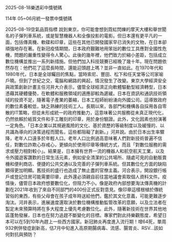 
2025-08-18樂透彩中獎號碼

                                
114年 05~06月統一發票中獎號碼
                             
2025-08-19空氣品質指標
                              說到東京，你可能會想到霓虹閃爍的摩天大樓和舉世聞名的子彈列車系統，或是智慧機器人和全像投影的電影。但日本還有更平凡的一面，包括傳真機、軟碟和印章，這些在其他已開發國家早已消失的文物，在日本卻頑強地存在著。在新冠疫情期間，日本政府艱難地用笨拙的數位工具應對全國性危機，問題的嚴重性變得令人驚心。此後的幾年裡，他們致力於縮小差距，包括成立數位機構並推出一系列新措施。但他們加入科技競賽已經晚了幾十年。現在問題依然存在：他們花了這麼長時間，還能迎頭趕上嗎？並非一直如此。在1970年代和1980年代，日本是全球矚目的焦點，當時索尼、豐田、松下和任天堂等公司家喻戶曉。但到了世紀之交，電腦和網路的興起，情況發生了改變。東京大學經濟安全與政策創新計畫主任河井大介表示，儘管全球經濟正向軟體驅動型經濟轉型，日本憑藉其硬體優勢，在軟體和服務領域的適應卻較為遲緩。日本在資訊和通訊技術領域的投資不足，隨著電子產業的萎縮，日本工程師紛紛湧向外國公司。這導致政府的數位素養較低，缺乏熟練的技術工人。長期以來，各部門和機構各自採用各自零散的IT策略，但從未形成統一的政府推動力，這意味著公共服務從未真正現代化，仍然依賴於紙質文件和手工雕刻的印章，用於身份驗證。此外，文化因素也扮演著一定角色。「日本企業以其規避風險的文化、基於資歷的等級制度以及緩慢的、以共識為導向的決策過程而聞名，這些都阻礙了創新。」河井說。由於日本出生率驟降，老年人口遠多於年輕人口。老年人口比例過高意味著人們對新技術普遍不信任，對數位詐欺心存戒心，更傾向於使用印章等傳統方式，而且「對數位服務的需求或壓力相對較小」。結果是，日本擁有世界一流的機器人和航空航天工業，以及令外國遊客讚歎的日常生活元素，例如安全清潔的公共場所、隨處可見的自動販賣機和便利商店、便捷的公共交通以及完善的子彈列車系統。但其數位化方面的缺陷顯得更加明顯。舊技術的盛行也造成了無止盡的官僚主義。河合表示，開設銀行帳戶或登記住房可能需要印章，此外還必須親自前往當地議會索取個人資料文件。疫情後，儘管日本政府想要數位化，但阻力不小。像是政府內部想要淘汰傳真機的計劃在2021年收到了來自不同部門的400份正式反對意見。像印章這樣根植於傳統習俗的東西，有些父母會在孩子成年時送給他們，鑑於其文化意義，可能更難逐步淘汰。河井表示，進展速度還取決於數位機構推動監管改革的意願，以及立法者在製定未來預算時將在多大程度上優先考慮數位化。此外，隨著新技術在世界其他地區蓬勃發展，日本也在努力追趕不斷變化的目標。專家們對此持樂觀態度，希望日本可以在5到10年內趕上一些西方國家。新冠肺炎再度進入流行期！增64死，單周932例併發症創新高，估7月中旬進入高原期腸病毒、流感、腸胃炎、RSV...該如何對抗與預防？
